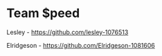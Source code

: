 # Team $peed
Lesley - https://github.com/lesley-1076513

Elridgeson - https://github.com/Elridgeson-1081606

